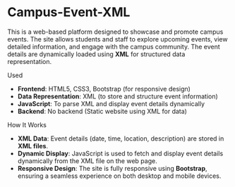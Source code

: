 # Campus-Event-XML

This is a web-based platform designed to showcase and promote campus events. The site allows students and staff to explore upcoming events, view detailed information, and engage with the campus community. The event details are dynamically loaded using **XML** for structured data representation.

Used

- **Frontend**: HTML5, CSS3, Bootstrap (for responsive design)
- **Data Representation**: XML (to store and structure event information)
- **JavaScript**: To parse XML and display event details dynamically
- **Backend**: No backend (Static website using XML for data)

How It Works

- **XML Data**: Event details (date, time, location, description) are stored in **XML files**.
- **Dynamic Display**: JavaScript is used to fetch and display event details dynamically from the XML file on the web page.
- **Responsive Design**: The site is fully responsive using **Bootstrap**, ensuring a seamless experience on both desktop and mobile devices.
